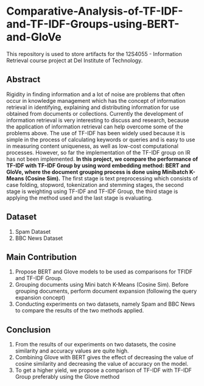 # Comparative-Analysis-of-TF-IDF-and-TF-IDF-Groups-using-BERT-and-GloVe
This repository is used to store artifacts for the 12S4055 - Information Retrieval course project at Del Institute of Technology.

## Abstract
Rigidity in finding information and a lot of noise are problems that often occur in knowledge management which has the concept of information retrieval in identifying, explaining and distributing information for use obtained from documents or collections. Currently the development of information retrieval is very interesting to discuss and research, because the application of information retrieval can help overcome some of the problems above. The use of TF-IDF has been widely used because it is simple in the process of calculating keywords or queries and is easy to use in measuring content uniqueness, as well as low-cost computational processes. However, so far the implementation of the TF-IDF group on IR has not been implemented. **In this project, we compare the performance of TF-IDF with TF-IDF Group by using word embedding method: BERT and GloVe, where the document grouping process is done using Minibatch K-Means (Cosine Sim).** The first stage is text preprocessing which consists of case folding, stopword, tokenization and stemming stages, the second stage is weighting using TF-IDF and TF-IDF Group, the third stage is applying the method used and the last stage is evaluating. 

## Dataset
1. Spam Dataset
2. BBC News Dataset

## Main Contribution
1. Propose BERT and Glove models to be used as comparisons for TFIDF and TF-IDF Group.
2. Grouping documents using Mini batch K-Means (Cosine Sim). Before grouping documents, perform document expansion (following the query expansion concept)
3. Conducting experiments on two datasets, namely Spam and BBC News to compare the results of the two methods applied.

## Conclusion
1. From the results of our experiments on two datasets, the cosine similarity and accuracy values are quite high.
2. Combining Glove with BERT gives the effect of decreasing the value of cosine similarity and decreasing the value of accuracy on the model.
3. To get a higher yield, we propose a comparison of TF-IDF with TF-IDF Group preferably using the Glove method
